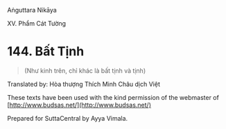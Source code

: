 Aṅguttara Nikāya

XV. Phẩm Cát Tường

# 144. Bất Tịnh

> (Như kinh trên, chỉ khác là bất tịnh và tịnh)

Translated by: Hòa thượng Thích Minh Châu dịch Việt

These texts have been used with the kind permission of the webmaster of [http://www.budsas.net/](http://www.budsas.net/)

Prepared for SuttaCentral by Ayya Vimala.
